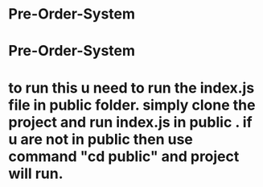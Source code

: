 ﻿# Pre-Order-System
# Pre-Order-System
# to run this u need to run the index.js file in public folder. simply clone the project and run index.js in public . if u are not in public then use command "cd public" and project will run.
